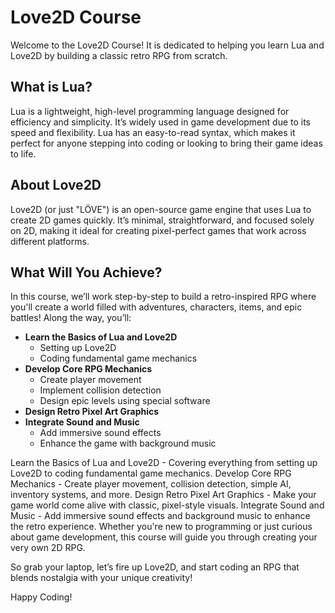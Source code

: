 # Love2D Course
Welcome to the Love2D Course! It is dedicated to helping you learn Lua and Love2D by building a classic retro RPG from scratch.

## What is Lua?
Lua is a lightweight, high-level programming language designed for efficiency and simplicity. It’s widely used in game development due to its speed and flexibility. Lua has an easy-to-read syntax, which makes it perfect for anyone stepping into coding or looking to bring their game ideas to life.

## About Love2D
Love2D (or just "LÖVE") is an open-source game engine that uses Lua to create 2D games quickly. It’s minimal, straightforward, and focused solely on 2D, making it ideal for creating pixel-perfect games that work across different platforms.

## What Will You Achieve?
In this course, we’ll work step-by-step to build a retro-inspired RPG where you'll create a world filled with adventures, characters, items, and epic battles! Along the way, you’ll:

- **Learn the Basics of Lua and Love2D**
  - Setting up Love2D
  - Coding fundamental game mechanics
- **Develop Core RPG Mechanics**
  - Create player movement
  - Implement collision detection
  - Design epic levels using special software
- **Design Retro Pixel Art Graphics**
- **Integrate Sound and Music**
  - Add immersive sound effects
  - Enhance the game with background music

Learn the Basics of Lua and Love2D - Covering everything from setting up Love2D to coding fundamental game mechanics.
Develop Core RPG Mechanics - Create player movement, collision detection, simple AI, inventory systems, and more.
Design Retro Pixel Art Graphics - Make your game world come alive with classic, pixel-style visuals.
Integrate Sound and Music - Add immersive sound effects and background music to enhance the retro experience.
Whether you're new to programming or just curious about game development, this course will guide you through creating your very own 2D RPG.

So grab your laptop, let’s fire up Love2D, and start coding an RPG that blends nostalgia with your unique creativity!

Happy Coding!
